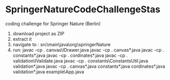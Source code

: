 # SpringerNatureCodeChallengeStas
coding challenge for Springer Nature (Berlin)

1. download project as ZIP
2. extract it
3. navigate to : src\main\java\org\springerNature
4. run:
  javac -cp . canvas\IDrawer.java
  javac -cp . canvas\*.java
  javac -cp . constants\*.java
  javac -cp . cordinates\*.java
  javac -cp . validation\IValidate.java
  javac -cp . constants\ConstantsUtil.java validation\*.java
  javac -cp . canvas\*.java constants\*.java cordinates\*.java validation\*.java example\App.java
